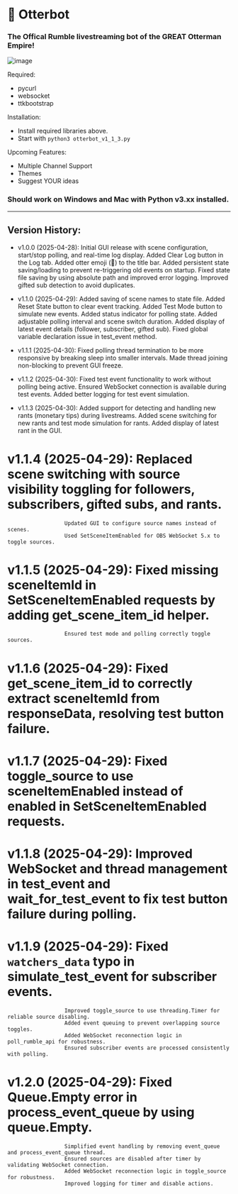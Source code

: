 # 🦦 Otterbot
### The Offical Rumble livestreaming bot of the GREAT Otterman Empire!
  
![image](https://github.com/user-attachments/assets/6cc23934-5aec-4552-946a-481d1296359b)

Required:<br>

+ pycurl<br>
+ websocket<br>
+ ttkbootstrap<br>

Installation:<br>

+ Install required libraries above. 
+ Start with `python3 otterbot_v1_1_3.py`

Upcoming Features:<br>

+ Multiple Channel Support
+ Themes
+ Suggest YOUR ideas

### Should work on Windows and Mac with Python v3.xx installed. ### 

-------------------------------------------

## Version History:
* v1.0.0 (2025-04-28): Initial GUI release with scene configuration, start/stop polling, and real-time log display.
                      Added Clear Log button in the Log tab.
                      Added otter emoji (🦦) to the title bar.
                      Added persistent state saving/loading to prevent re-triggering old events on startup.
                      Fixed state file saving by using absolute path and improved error logging.
                      Improved gifted sub detection to avoid duplicates.
  
* v1.1.0 (2025-04-29): Added saving of scene names to state file.
                      Added Reset State button to clear event tracking.
                      Added Test Mode button to simulate new events.
                      Added status indicator for polling state.
                      Added adjustable polling interval and scene switch duration.
                      Added display of latest event details (follower, subscriber, gifted sub).
                      Fixed global variable declaration issue in test_event method.

* v1.1.1 (2025-04-30): Fixed polling thread termination to be more responsive by breaking sleep into smaller intervals.
                      Made thread joining non-blocking to prevent GUI freeze.

* v1.1.2 (2025-04-30): Fixed test event functionality to work without polling being active.
                      Ensured WebSocket connection is available during test events.
                      Added better logging for test event simulation.

* v1.1.3 (2025-04-30): Added support for detecting and handling new rants (monetary tips) during livestreams.
                      Added scene switching for new rants and test mode simulation for rants.
                      Added display of latest rant in the GUI.
# v1.1.4 (2025-04-29): Replaced scene switching with source visibility toggling for followers, subscribers, gifted subs, and rants.
                      Updated GUI to configure source names instead of scenes.
                      Used SetSceneItemEnabled for OBS WebSocket 5.x to toggle sources.

# v1.1.5 (2025-04-29): Fixed missing sceneItemId in SetSceneItemEnabled requests by adding get_scene_item_id helper.
                      Ensured test mode and polling correctly toggle sources.

# v1.1.6 (2025-04-29): Fixed get_scene_item_id to correctly extract sceneItemId from responseData, resolving test button failure.

# v1.1.7 (2025-04-29): Fixed toggle_source to use sceneItemEnabled instead of enabled in SetSceneItemEnabled requests.

# v1.1.8 (2025-04-29): Improved WebSocket and thread management in test_event and wait_for_test_event to fix test button failure during polling.

# v1.1.9 (2025-04-29): Fixed `watchers_data` typo in simulate_test_event for subscriber events.
                      Improved toggle_source to use threading.Timer for reliable source disabling.
                      Added event queuing to prevent overlapping source toggles.
                      Added WebSocket reconnection logic in poll_rumble_api for robustness.
                      Ensured subscriber events are processed consistently with polling.
# v1.2.0 (2025-04-29): Fixed Queue.Empty error in process_event_queue by using queue.Empty.
                      Simplified event handling by removing event_queue and process_event_queue thread.
                      Ensured sources are disabled after timer by validating WebSocket connection.
                      Added WebSocket reconnection logic in toggle_source for robustness.
                      Improved logging for timer and disable actions.
